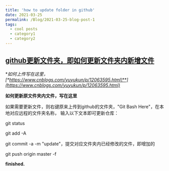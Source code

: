 ```yaml
---
title: 'how to update folder in github'
date: 2021-03-25
permalink: /Blog/2021-03-25-blog-post-1
tags:
  - cool posts
  - category1
  - category2
---
```


## [github更新文件夹，即如何更新文件夹内新增文件](https://www.cnblogs.com/yuyukun/p/14575806.html)

**如何上传写在这里，[\**https://www.cnblogs.com/yuyukun/p/12063595.html\**](https://www.cnblogs.com/yuyukun/p/12063595.html)**

**如何更新原文件夹内文件，写在这里**

如果需要更新文件，则右键原来上传到github的文件夹，"Git Bash Here"，在本地对应远程的文件夹名称， 输入以下文本即可更新仓库：

git status

git add -A

git commit -a -m "update"，提交对应文件夹内已经修改的文件，即增加的

git push origin master -f

**finished.**